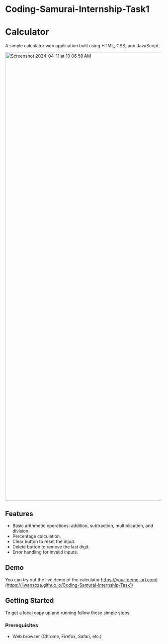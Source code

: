 # Coding-Samurai-Internship-Task1

# Calculator

A simple calculator web application built using HTML, CSS, and JavaScript.

<img width="1440" alt="Screenshot 2024-04-11 at 10 06 59 AM" src="https://github.com/JiwansOza/Coding-Samurai-Internship-Task1/assets/148870891/ec3fba19-2fc8-4080-969a-86f7cdc3910a">


## Features

- Basic arithmetic operations: addition, subtraction, multiplication, and division.
- Percentage calculation.
- Clear button to reset the input.
- Delete button to remove the last digit.
- Error handling for invalid inputs.

## Demo

You can try out the live demo of the calculator https://your-demo-url.com](https://jiwansoza.github.io/Coding-Samurai-Internship-Task1/

## Getting Started

To get a local copy up and running follow these simple steps.

### Prerequisites

- Web browser (Chrome, Firefox, Safari, etc.)


